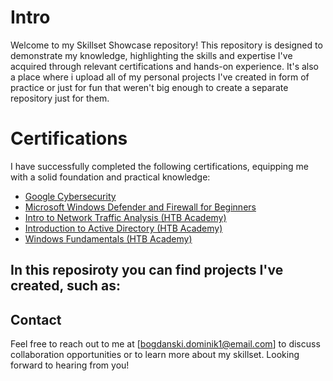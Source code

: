 # Intro
Welcome to my Skillset Showcase repository! This repository is designed to demonstrate my knowledge, highlighting the skills and expertise I've acquired through relevant certifications and hands-on experience. It's also a place where i upload all of my personal projects I've created in form of practice or just for fun that weren't big enough to create a separate repository just for them.

# Certifications
I have successfully completed the following certifications, equipping me with a solid foundation and practical knowledge:
- [Google Cybersecurity]()
- [Microsoft Windows Defender and Firewall for Beginners]()
- [Intro to Network Traffic Analysis (HTB Academy)]()
- [Introduction to Active Directory (HTB Academy)]()
- [Windows Fundamentals (HTB Academy)]()

## In this reposiroty you can find projects I've created, such as:


## Contact
Feel free to reach out to me at [bogdanski.dominik1@email.com] to discuss collaboration opportunities or to learn more about my skillset.
Looking forward to hearing from you!
